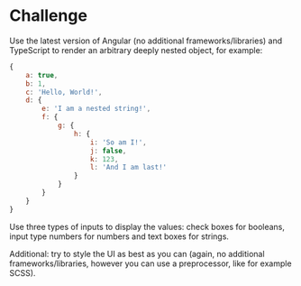 # Challenge

Use the latest version of Angular (no additional frameworks/libraries) and TypeScript to render an arbitrary deeply nested object, for example:

```javascript
{
    a: true,
    b: 1,
    c: 'Hello, World!',
    d: {
        e: 'I am a nested string!',
        f: {
            g: {
                h: {
                    i: 'So am I!',
                    j: false,
                    k: 123,
                    l: 'And I am last!'
                }
            }
        }
    }
}
```

Use three types of inputs to display the values: check boxes for booleans, input type numbers for numbers and text boxes for strings.

Additional: try to style the UI as best as you can (again, no additional frameworks/libraries, however you can use a preprocessor, like for example
SCSS).
